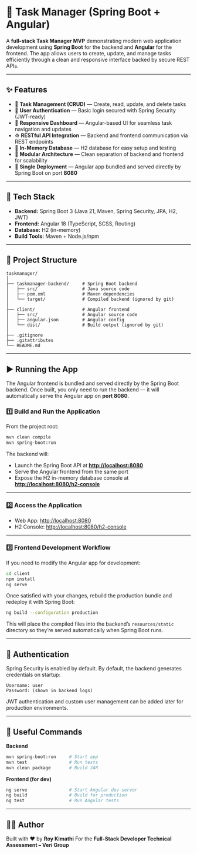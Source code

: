 # 📌 Task Manager (Spring Boot + Angular)

A **full-stack Task Manager MVP** demonstrating modern web application development using **Spring Boot** for the backend and **Angular** for the frontend.
The app allows users to create, update, and manage tasks efficiently through a clean and responsive interface backed by secure REST APIs.

---

## ✨ Features

* 📝 **Task Management (CRUD)** — Create, read, update, and delete tasks
* 🔐 **User Authentication** — Basic login secured with Spring Security (JWT-ready)
* 🧭 **Responsive Dashboard** — Angular-based UI for seamless task navigation and updates
* ⚙️ **RESTful API Integration** — Backend and frontend communication via REST endpoints
* 💾 **In-Memory Database** — H2 database for easy setup and testing
* 🧱 **Modular Architecture** — Clean separation of backend and frontend for scalability
* 🚀 **Single Deployment** — Angular app bundled and served directly by Spring Boot on port **8080**

---

## 🧩 Tech Stack

* **Backend:** Spring Boot 3 (Java 21, Maven, Spring Security, JPA, H2, JWT)
* **Frontend:** Angular 18 (TypeScript, SCSS, Routing)
* **Database:** H2 (in-memory)
* **Build Tools:** Maven + Node.js/npm

---

## 📁 Project Structure

```
taskmanager/
│
├── taskmanager-backend/     # Spring Boot backend
│   ├── src/                 # Java source code
│   ├── pom.xml              # Maven dependencies
│   └── target/              # Compiled backend (ignored by git)
│
├── client/                  # Angular frontend
│   ├── src/                 # Angular source code
│   ├── angular.json         # Angular config
│   └── dist/                # Build output (ignored by git)
│
├── .gitignore
├── .gitattributes
└── README.md
```

---

## ▶️ Running the App

The Angular frontend is bundled and served directly by the Spring Boot backend.
Once built, you only need to run the backend — it will automatically serve the Angular app on **port 8080**.

### 1️⃣ Build and Run the Application

From the project root:

```bash
mvn clean compile
mvn spring-boot:run
```

The backend will:

* Launch the Spring Boot API at **[http://localhost:8080](http://localhost:8080)**
* Serve the Angular frontend from the same port
* Expose the H2 in-memory database console at **[http://localhost:8080/h2-console](http://localhost:8080/h2-console)**

---

### 2️⃣ Access the Application

* Web App: [http://localhost:8080](http://localhost:8080)
* H2 Console: [http://localhost:8080/h2-console](http://localhost:8080/h2-console)

---

### 3️⃣ Frontend Development Workflow

If you need to modify the Angular app for development:

```bash
cd client
npm install
ng serve
```

Once satisfied with your changes, rebuild the production bundle and redeploy it with Spring Boot:

```bash
ng build --configuration production
```

This will place the compiled files into the backend’s `resources/static` directory so they’re served automatically when Spring Boot runs.

---

## 🔑 Authentication

Spring Security is enabled by default.
By default, the backend generates credentials on startup:

```
Username: user
Password: (shown in backend logs)
```

JWT authentication and custom user management can be added later for production environments.

---

## 🧰 Useful Commands

**Backend**

```bash
mvn spring-boot:run     # Start app
mvn test                # Run tests
mvn clean package       # Build JAR
```

**Frontend (for dev)**

```bash
ng serve                # Start Angular dev server
ng build                # Build for production
ng test                 # Run Angular tests
```

---

## 👨‍💻 Author

Built with ❤️ by **Roy Kimathi**
For the **Full-Stack Developer Technical Assessment – Veri Group**
